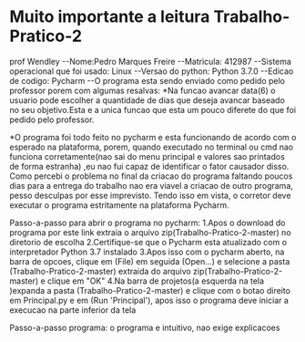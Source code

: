 # Muito importante a leitura Trabalho-Pratico-2
prof Wendley
--Nome:Pedro Marques Freire
--Matricula: 412987
--Sistema operacional que foi usado: Linux
--Versao do python: Python 3.7.0
--Edicao de codigo: Pycharm
--O programa esta sendo enviado como pedido pelo professor porem com algumas resalvas:
*Na funcao avancar data(6) o usuario pode escolher a quantidade de dias que deseja avancar baseado no seu objetivo.Esta e a unica funcao que esta um pouco diferete do que foi pedido pelo professor.

*O programa foi todo feito no pycharm e esta funcionando de acordo com o esperado na plataforma, porem, quando executado no terminal ou cmd nao funciona corretamente(nao sai do menu principal e valores sao printados de forma estranha) ,eu nao fui capaz de identificar o fator causador disso.
Como percebi o problema no final da criacao do programa faltando poucos dias para a entrega do trabalho nao era viavel a criacao de outro programa, pesso desculpas por esse imprevisto.
Tendo isso em vista, o corretor deve executar o programa estritamente na plataforma Pycharm.



Passo-a-passo para abrir o programa no pycharm:
1.Apos o download do programa por este link extraia o arquivo zip(Trabalho-Pratico-2-master) no diretorio de escolha
2.Certifique-se que o Pycharm esta atualizado com o interpretador Python 3.7 instalado
3.Apos isso com o pycharm aberto, na barra de opcoes, clique em (File) em seguida (Open...) e selecione a pasta (Trabalho-Pratico-2-master) extraida do arquivo zip(Trabalho-Pratico-2-master) e clique em "OK"
4.Na barra de projetos(a esquerda na tela )expanda a pasta (Trabalho-Pratico-2-master) e clique com o botao direito em Principal.py e em (Run 'Principal'), apos isso o programa deve iniciar a execucao na parte inferior da tela

Passo-a-passo programa:
o programa e intuitivo, nao exige explicacoes
